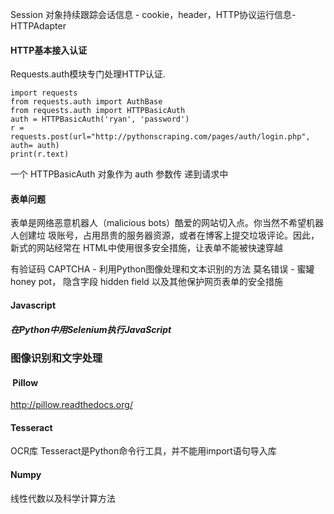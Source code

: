 Session 对象持续跟踪会话信息 - cookie，header，HTTP协议运行信息-HTTPAdapter

#### HTTP基本接入认证
Requests.auth模块专门处理HTTP认证. 
```
import requests 
from requests.auth import AuthBase 
from requests.auth import HTTPBasicAuth
auth = HTTPBasicAuth('ryan', 'password')
r = requests.post(url="http://pythonscraping.com/pages/auth/login.php", auth= auth)
print(r.text)
```
一个 HTTPBasicAuth 对象作为 auth 参数传 递到请求中

#### 表单问题
表单是网络恶意机器人（malicious bots）酷爱的网站切入点。你当然不希望机器人创建垃 圾账号，占用昂贵的服务器资源，或者在博客上提交垃圾评论。因此，新式的网站经常在 HTML中使用很多安全措施，让表单不能被快速穿越

有验证码 CAPTCHA - 利用Python图像处理和文本识别的方法
莫名错误 - 蜜罐 honey pot， 隐含字段 hidden field 以及其他保护网页表单的安全措施

#### Javascript
##### 在Python中用Selenium执行JavaScript


### 图像识别和文字处理

####  Pillow
http://pillow.readthedocs.org/
#### Tesseract
OCR库 
Tesseract是Python命令行工具，并不能用import语句导入库
#### Numpy
线性代数以及科学计算方法
